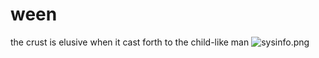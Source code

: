 # ween
the crust is elusive when it cast forth to the child-like man
![sysinfo.png](https://github.com/time-killer-games/ween/blob/main/sysinfo.png?raw=true)
